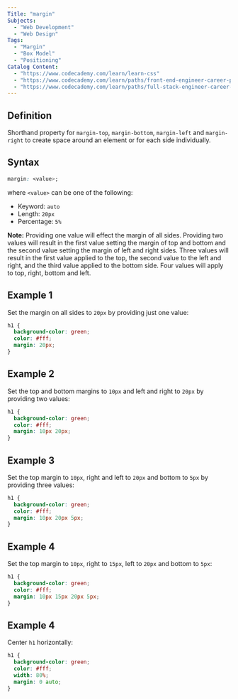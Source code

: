 ```yaml
---
Title: "margin"
Subjects:
  - "Web Development"
  - "Web Design"
Tags:
  - "Margin"
  - "Box Model"
  - "Positioning"
Catalog Content:
  - "https://www.codecademy.com/learn/learn-css"
  - "https://www.codecademy.com/learn/paths/front-end-engineer-career-path"
  - "https://www.codecademy.com/learn/paths/full-stack-engineer-career-path"
---
```


## Definition

Shorthand property for `margin-top`, `margin-bottom`, `margin-left` and `margin-right` to create space around an element or for each side individually. 

## Syntax

```css
margin: <value>;
```

where `<value>` can be one of the following:

- Keyword: `auto`
- Length: `20px`
- Percentage: `5%`

**Note:** Providing one value will effect the margin of all sides. Providing two values will result in the first value setting the margin of top and bottom and the second value setting the margin of left and right sides. Three values will result in the first value applied to the top, the second value to the left and right, and the third value applied to the bottom side. Four values will apply to top, right, bottom and left.

## Example 1

Set the margin on all sides to `20px` by providing just one value:

```css
h1 {
  background-color: green;
  color: #fff;
  margin: 20px;
}
```

## Example 2

Set the top and bottom margins to `10px` and left and right to `20px` by providing two values:

```css
h1 {
  background-color: green;
  color: #fff;
  margin: 10px 20px;
}
```

## Example 3

Set the top margin to `10px`, right and left to `20px` and bottom to `5px` by providing three values:

```css
h1 {
  background-color: green;
  color: #fff;
  margin: 10px 20px 5px;
}
```

## Example 4

Set the top margin to `10px`, right to `15px`, left to `20px` and bottom to `5px`:

```css
h1 {
  background-color: green;
  color: #fff;
  margin: 10px 15px 20px 5px;
}
```

## Example 4

Center `h1` horizontally:

```css
h1 {
  background-color: green;
  color: #fff;
  width: 80%;
  margin: 0 auto;
}
```
